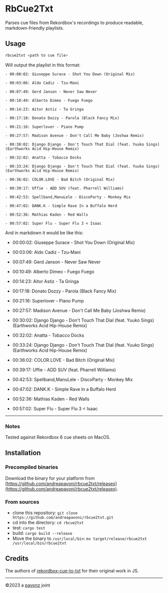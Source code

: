 # RbCue2Txt

Parses cue files from Rekordbox's recordings to produce readable, markdown-friendly playlists.

## Usage

```sh
rbcue2txt <path to cue file>
```

Will output the playlist in this format:

```
- 00:00:02: Giuseppe Surace - Shot You Down (Original Mix)

- 00:03:06: Aldo Cadiz - Tzu-Mani

- 00:07:49: Gerd Janson - Never Saw Never

- 00:10:49: Alberto Dimeo - Fuego Fuego

- 00:14:23: Aitor Astiz - Ta Gringa

- 00:17:18: Donato Dozzy - Parola (Black Fancy Mix)

- 00:21:16: Superlover - Piano Pump

- 00:27:57: Madison Avenue - Don't Call Me Baby (Joshwa Remix)

- 00:30:02: Django Django - Don't Touch That Dial (feat. Yuuko Sings) (Earthworks Acid Hip-House Remix)

- 00:32:02: Anatta - Tobacco Docks

- 00:33:24: Django Django - Don't Touch That Dial (feat. Yuuko Sings) (Earthworks Acid Hip-House Remix)

- 00:36:02: COLOR.LOVE - Bad Bitch (Original Mix)

- 00:39:17: Uffie - ADD SUV (feat. Pharrell Williams)

- 00:42:53: Spellband,ManuLele - DiscoParty - Monkey Mix

- 00:47:02: DANK.K - Simple Rave In a Buffalo Herd

- 00:52:36: Mathias Kaden - Red Walls

- 00:57:02: Super Flu - Super Flu 3 < Isaac

```

And in markdown it would be like this:

- 00:00:02: Giuseppe Surace - Shot You Down (Original Mix)

- 00:03:06: Aldo Cadiz - Tzu-Mani

- 00:07:49: Gerd Janson - Never Saw Never

- 00:10:49: Alberto Dimeo - Fuego Fuego

- 00:14:23: Aitor Astiz - Ta Gringa

- 00:17:18: Donato Dozzy - Parola (Black Fancy Mix)

- 00:21:16: Superlover - Piano Pump

- 00:27:57: Madison Avenue - Don't Call Me Baby (Joshwa Remix)

- 00:30:02: Django Django - Don't Touch That Dial (feat. Yuuko Sings) (Earthworks Acid Hip-House Remix)

- 00:32:02: Anatta - Tobacco Docks

- 00:33:24: Django Django - Don't Touch That Dial (feat. Yuuko Sings) (Earthworks Acid Hip-House Remix)

- 00:36:02: COLOR.LOVE - Bad Bitch (Original Mix)

- 00:39:17: Uffie - ADD SUV (feat. Pharrell Williams)

- 00:42:53: Spellband,ManuLele - DiscoParty - Monkey Mix

- 00:47:02: DANK.K - Simple Rave In a Buffalo Herd

- 00:52:36: Mathias Kaden - Red Walls

- 00:57:02: Super Flu - Super Flu 3 < Isaac

---

### Notes
Tested against Rekordbox 6 cue sheets on MacOS.

## Installation

### Precompiled binaries

Download the binary for your platform from [https://github.com/andreapavoni/rbcue2txt/releases](https://github.com/andreapavoni/rbcue2txt/releases).

### From sources

- clone this repository: `git clone https://github.com/andreapavoni/rbcue2txt.git`
- cd into the directory: `cd rbcue2txt`
- test: `cargo test`
- build: `cargo build --release`
- Move the binary to `/usr/local/bin`: `mv target/release/rbcue2txt /usr/local/bin/rbcue2txt`


## Credits

The authors of [rekordbox-cue-to-txt](https://github.com/keyle/rekordbox-cue-to-txt/tree/master) for their original work in JS.

---

©2023 a [pavonz](https://pavonz.com) joint
